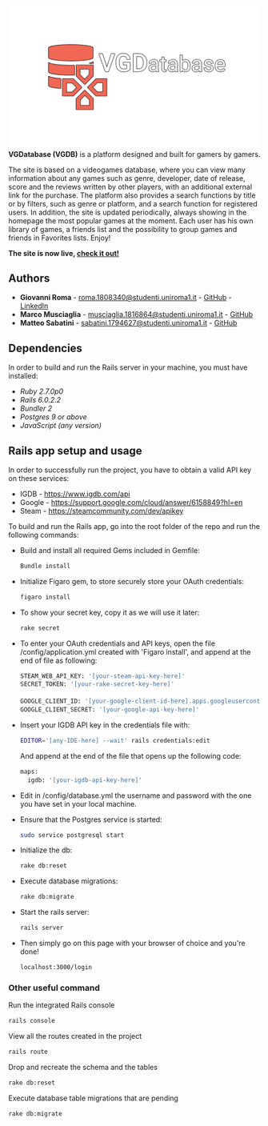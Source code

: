 ![logo/logo-normal.png](logo/logo-normal.png)
**VGDatabase (VGDB)** is a platform designed and built for gamers by gamers.

The site is based on a videogames database, where you can view many information about any games such as genre, developer, date of release, score and the reviews written by other players, with an additional external link for the purchase. The platform also provides a search functions by title or by filters, such as genre or platform, and a search function for registered users. In addition, the site is updated periodically, always showing in the homepage the most popular games at the moment. Each user has his own library of games, a friends list and the possibility to group games and friends in Favorites lists. Enjoy!

**The site is now live, [check it out!](https://vgdatabase.herokuapp.com/)**

## Authors

*   **Giovanni Roma** - roma.1808340@studenti.uniroma1.it - [GitHub](https://github.com/JoGist) - [LinkedIn](https://www.linkedin.com/in/giovanni-roma-a95a32127/)
*   **Marco Musciaglia** - musciaglia.1816864@studenti.uniroma1.it - [GitHub](https://github.com/loldlink)
*   **Matteo Sabatini** - sabatini.1794627@studenti.uniroma1.it - [GitHub](https://github.com/ZioSaba)


## Dependencies
In order to build and run the Rails server in your machine, you must have installed:
*   _Ruby 2.7.0p0_
*   _Rails 6.0.2.2_
*   _Bundler 2_
*   _Postgres 9 or above_
*   _JavaScript (any version)_


## Rails app setup and usage

In order to successfully run the project, you have to obtain a valid API key on these services:
* IGDB - https://www.igdb.com/api
* Google - https://support.google.com/cloud/answer/6158849?hl=en
* Steam - https://steamcommunity.com/dev/apikey



To build and run the Rails app, go into the root folder of the repo and run the following commands:

* Build and install all required Gems included in Gemfile:
  ```sh
  Bundle install
  ```
  
* Initialize Figaro gem, to store securely store your OAuth credentials: 
  ```sh
  figaro install
  ```
  
* To show your secret key, copy it as we will use it later:
  ```sh
  rake secret
  ```

* To enter your OAuth credentials and API keys, open the file /config/application.yml created with 'Figaro install', and append at the end of file as following:
  ```sh
  STEAM_WEB_API_KEY: '[your-steam-api-key-here]'
  SECRET_TOKEN: '[your-rake-secret-key-here]'

  GOOGLE_CLIENT_ID: '[your-google-client-id-here].apps.googleusercontent.com'
  GOOGLE_CLIENT_SECRET: '[your-google-api-key-here]'
  ```

* Insert your IGDB API key in the credentials file with:
  ```sh
  EDITOR='[any-IDE-here] --wait' rails credentials:edit
  ```
  And append at the end of the file that opens up the following code:
  ```sh
  maps:
    igdb: '[your-igdb-api-key-here]'
  ```

* Edit in /config/database.yml the username and password with the one you have set in your local machine.

* Ensure that the Postgres service is started:
  ```sh
  sudo service postgresql start
  ```
  
* Initialize the db:
  ```sh
  rake db:reset
  ```
 
* Execute database migrations:
  ```sh
  rake db:migrate
  ```

* Start the rails server:
  ```sh
  rails server
  ```
  
* Then simply go on this page with your browser of choice and you're done!
  ```sh
  localhost:3000/login
  ```

### Other useful command
Run the integrated Rails console
```sh
rails console
```

View all the routes created in the project
```sh
rails route
```

Drop and recreate the schema and the tables
```sh
rake db:reset
```

Execute database table migrations that are pending
```sh
rake db:migrate
```
